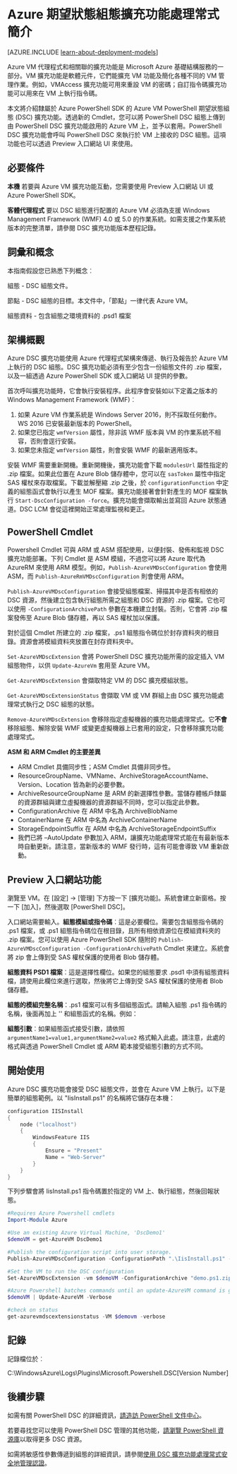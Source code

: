 <properties
   pageTitle="Azure 的預期狀態組態概觀 | Microsoft Azure"
   description="將 Microsoft Azure 擴充功能處理常式用於 PowerShell 預期狀態組態的概觀。包括必要條件、架構、Cmdlet..."
   services="virtual-machines-windows"
   documentationCenter=""
   authors="zjalexander"
   manager="timlt"
   editor=""
   tags="azure-service-management,azure-resource-manager"
   keywords=""/>

<tags
   ms.service="virtual-machines-windows"
   ms.devlang="na"
   ms.topic="article"
   ms.tgt_pltfrm="vm-windows"
   ms.workload="na"
   ms.date="01/25/2016"
   ms.author="zachal"/>

# Azure 期望狀態組態擴充功能處理常式簡介 #

[AZURE.INCLUDE [learn-about-deployment-models](../../includes/learn-about-deployment-models-both-include.md)]

Azure VM 代理程式和相關聯的擴充功能是 Microsoft Azure 基礎結構服務的一部分。VM 擴充功能是軟體元件，它們能擴充 VM 功能及簡化各種不同的 VM 管理作業。例如，VMAccess 擴充功能可用來重設 VM 的密碼；自訂指令碼擴充功能可以用來在 VM 上執行指令碼。

本文將介紹隸屬於 Azure PowerShell SDK 的 Azure VM PowerShell 期望狀態組態 (DSC) 擴充功能。透過新的 Cmdlet，您可以將 PowerShell DSC 組態上傳到由 PowerShell DSC 擴充功能啟用的 Azure VM 上，並予以套用。PowerShell DSC 擴充功能會呼叫 PowerShell DSC 來執行於 VM 上接收的 DSC 組態。這項功能也可以透過 Preview 入口網站 UI 來使用。

## 必要條件 ##
**本機** 若要與 Azure VM 擴充功能互動，您需要使用 Preview 入口網站 UI 或 Azure PowerShell SDK。

**客體代理程式** 要以 DSC 組態進行配置的 Azure VM 必須為支援 Windows Management Framework (WMF) 4.0 或 5.0 的作業系統。如需支援之作業系統版本的完整清單，請參閱 DSC 擴充功能版本歷程記錄。

## 詞彙和概念 ##
本指南假設您已熟悉下列概念︰

組態 - DSC 組態文件。

節點 - DSC 組態的目標。本文件中，「節點」一律代表 Azure VM。

組態資料 - 包含組態之環境資料的 .psd1 檔案

## 架構概觀 ##

Azure DSC 擴充功能使用 Azure 代理程式架構來傳遞、執行及報告於 Azure VM 上執行的 DSC 組態。DSC 擴充功能必須有至少包含一份組態文件的 .zip 檔案，以及一組透過 Azure PowerShell SDK 或入口網站 UI 提供的參數。

首次呼叫擴充功能時，它會執行安裝程序。此程序會安裝如以下定義之版本的 Windows Management Framework (WMF)︰

1. 如果 Azure VM 作業系統是 Windows Server 2016，則不採取任何動作。WS 2016 已安裝最新版本的 PowerShell。
2. 如果您已指定 `wmfVersion` 屬性，除非該 WMF 版本與 VM 的作業系統不相容，否則會逕行安裝。
3. 如果您未指定 `wmfVersion` 屬性，則會安裝 WMF 的最新適用版本。

安裝 WMF 需要重新開機。重新開機後，擴充功能會下載 `modulesUrl` 屬性指定的 .zip 檔案。如果此位置在 Azure Blob 儲存體中，您可以在 `sasToken` 屬性中指定 SAS 權杖來存取檔案。下載並解壓縮 .zip 之後，於 `configurationFunction` 中定義的組態函式會執行以產生 MOF 檔案。擴充功能接著會針對產生的 MOF 檔案執行 `Start-DscConfiguration -force`。擴充功能會擷取輸出並寫回 Azure 狀態通道。DSC LCM 會從這裡開始正常處理監視和更正。

## PowerShell Cmdlet ##

Powershell Cmdlet 可與 ARM 或 ASM 搭配使用，以便封裝、發佈和監視 DSC 擴充功能部署。下列 Cmdlet 是 ASM 模組，不過您可以將 Azure 取代為 AzureRM 來使用 ARM 模型。例如，`Publish-AzureVMDscConfiguration` 會使用 ASM，而 `Publish-AzureRmVMDscConfiguration` 則會使用 ARM。

`Publish-AzureVMDscConfiguration` 會接受組態檔案、掃描其中是否有相依的 DSC 資源，然後建立包含執行組態所需之組態和 DSC 資源的 .zip 檔案。它也可以使用 `-ConfigurationArchivePath` 參數在本機建立封裝。否則，它會將 .zip 檔案發佈至 Azure Blob 儲存體，再以 SAS 權杖加以保護。

對於這個 Cmdlet 所建立的 .zip 檔案，.ps1 組態指令碼位於封存資料夾的根目錄。資源會將模組資料夾放置在封存資料夾中。

`Set-AzureVMDscExtension` 會將 PowerShell DSC 擴充功能所需的設定插入 VM 組態物件，以供 `Update-AzureVm` 套用至 Azure VM。

`Get-AzureVMDscExtension` 會擷取特定 VM 的 DSC 擴充模組狀態。

`Get-AzureVMDscExtensionStatus` 會擷取 VM 或 VM 群組上由 DSC 擴充功能處理常式執行之 DSC 組態的狀態。

`Remove-AzureVMDscExtension` 會移除指定虛擬機器的擴充功能處理常式。它**不會**移除組態、解除安裝 WMF 或變更虛擬機器上已套用的設定，只會移除擴充功能處理常式。

**ASM 和 ARM Cmdlet 的主要差異**

- ARM Cmdlet 具備同步性；ASM Cmdlet 具備非同步性。
- ResourceGroupName、VMName、ArchiveStorageAccountName、Version、Location 皆為新的必要參數。
- ArchiveResourceGroupName 是 ARM 的新選擇性參數。當儲存體帳戶隸屬的資源群組與建立虛擬機器的資源群組不同時，您可以指定此參數。
- ConfigurationArchive 在 ARM 中名為 ArchiveBlobName
- ContainerName 在 ARM 中名為 ArchiveContainerName
- StorageEndpointSuffix 在 ARM 中名為 ArchiveStorageEndpointSuffix
- 我們已將 –AutoUpdate 參數加入 ARM，讓擴充功能處理常式能在有最新版本時自動更新。請注意，當新版本的 WMF 發行時，這有可能會導致 VM 重新啟動。 


## Preview 入口網站功能 ##
瀏覽至 VM。在 [設定] -> [管理] 下方按一下 [擴充功能]。系統會建立新窗格。按一下 [加入]，然後選取 [PowerShell DSC]。

入口網站需要輸入。**組態模組或指令碼**︰這是必要欄位。需要包含組態指令碼的 .ps1 檔案，或 .ps1 組態指令碼位在根目錄，且所有相依資源位在模組資料夾的 .zip 檔案。您可以使用 Azure PowerShell SDK 隨附的 `Publish-AzureVMDscConfiguration -ConfigurationArchivePath` Cmdlet 來建立。系統會將 zip 會上傳到受 SAS 權杖保護的使用者 Blob 儲存體。

**組態資料 PSD1 檔案**︰這是選擇性欄位。如果您的組態要求 .psd1 中須有組態資料檔，請使用此欄位來進行選取，然後將它上傳到受 SAS 權杖保護的使用者 Blob 儲存體。
 
**組態的模組完整名稱**：.ps1 檔案可以有多個組態函式。請輸入組態 .ps1 指令碼的名稱，後面再加上 '' 和組態函式的名稱。例如：

**組態引數**︰如果組態函式接受引數，請依照 `argumentName1=value1,argumentName2=value2` 格式輸入此處。請注意，此處的格式與透過 PowerShell Cmdlet 或 ARM 範本接受組態引數的方式不同。

## 開始使用 ##

Azure DSC 擴充功能會接受 DSC 組態文件，並會在 Azure VM 上執行。以下是簡單的組態範例。以 "IisInstall.ps1" 的名稱將它儲存在本機：

```powershell
configuration IISInstall 
{ 
    node ("localhost") 
    { 
        WindowsFeature IIS 
        { 
            Ensure = "Present" 
            Name = "Web-Server"                       
        } 
    } 
}
```

下列步驟會將 IisInstall.ps1 指令碼置於指定的 VM 上、執行組態，然後回報狀態。
 
```powershell
#Requires Azure Powershell cmdlets
Import-Module Azure

#Use an existing Azure Virtual Machine, 'DscDemo1'
$demoVM = get-AzureVM DscDemo1

#Publish the configuration script into user storage.
Publish-AzureVMDscConfiguration -ConfigurationPath ".\IisInstall.ps1" -StorageContext $storageContext -Verbose -Force

#Set the VM to run the DSC configuration
Set-AzureVMDscExtension -vm $demoVM -ConfigurationArchive "demo.ps1.zip" -StorageContext $storageContext -ConfigurationName "runScript" -verbose

#Azure Powershell batches commands until an update-AzureVM command is given
$demoVM | Update-AzureVM -Verbose

#check on status
get-azurevmdscextensionstatus -VM $demovm -verbose
```

## 記錄 ##

記錄檔位於︰

C:\\WindowsAzure\\Logs\\Plugins\\Microsoft.Powershell.DSC[Version Number]

## 後續步驟 ##

如需有關 PowerShell DSC 的詳細資訊，[請造訪 PowerShell 文件中心](https://msdn.microsoft.com/powershell/dsc/overview)。

若要尋找您可以使用 PowerShell DSC 管理的其他功能，[請瀏覽 PowerShell 資源庫](https://www.powershellgallery.com/packages?q=DscResource&x=0&y=0)以取得更多 DSC 資源。

如需將敏感性參數傳遞到組態的詳細資訊，請參閱[使用 DSC 擴充功能處理常式安全地管理認證](virtual-machines-windows-extensions-dsc-credentials.md)。

<!---HONumber=AcomDC_0323_2016-->